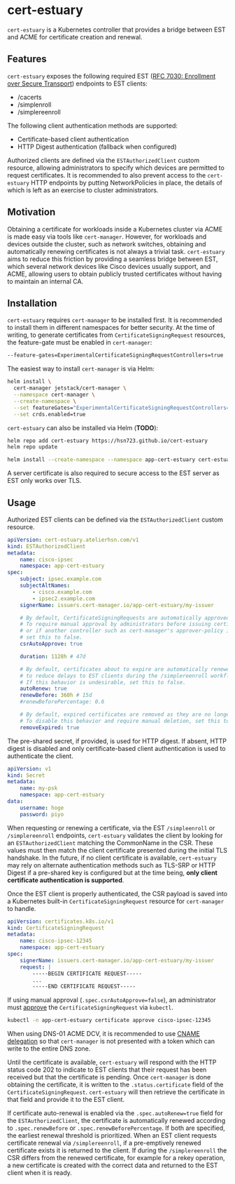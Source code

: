 # cert-estuary

`cert-estuary` is a Kubernetes controller that provides a bridge between EST and ACME for certificate creation and renewal.

## Features

`cert-estuary` exposes the following required EST ([RFC 7030: Enrollment over Secure Transport](https://datatracker.ietf.org/doc/html/rfc7030)) endpoints to EST clients:

- /cacerts
- /simplenroll
- /simplereenroll

The following client authentication methods are supported:

- Certificate-based client authentication
- HTTP Digest authentication (fallback when configured)

Authorized clients are defined via the `ESTAuthorizedClient` custom resource, allowing administrators to specify which devices are permitted to request certificates. It is recommended to also prevent access to the `cert-estuary` HTTP endpoints by putting NetworkPolicies in place, the details of which is left as an exercise to cluster administrators.

## Motivation

Obtaining a certificate for workloads inside a Kubernetes cluster via ACME is made easy via tools like `cert-manager`. However, for workloads and devices outside the cluster, such as network switches, obtaining and automatically renewing certificates is not always a trivial task. `cert-estuary` aims to reduce this friction by providing a seamless bridge between EST, which several network devices like Cisco devices usually support, and ACME, allowing users to obtain publicly trusted certificates without having to maintain an internal CA.

## Installation

`cert-estuary` requires `cert-manager` to be installed first. It is recommended to install them in different namespaces for better security. At the time of writing, to generate certificates from `CertificateSigningRequest` resources, the feature-gate must be enabled in `cert-manager`:

```sh
--feature-gates=ExperimentalCertificateSigningRequestControllers=true
```

The easiest way to install `cert-manager` is via Helm:

```sh
helm install \
  cert-manager jetstack/cert-manager \
  --namespace cert-manager \
  --create-namespace \
  --set featureGates="ExperimentalCertificateSigningRequestControllers=true" \
  --set crds.enabled=true
```

`cert-estuary` can also be installed via Helm (**TODO**):

```sh
helm repo add cert-estuary https://hsn723.github.io/cert-estuary
helm repo update

helm install --create-namespace --namespace app-cert-estuary cert-estuary cert-estuary/cert-estuary
```

A server certificate is also required to secure access to the EST server as EST only works over TLS.

## Usage

Authorized EST clients can be defined via the `ESTAuthorizedClient` custom resource.

```yaml
apiVersion: cert-estuary.atelierhsn.com/v1
kind: ESTAuthorizedClient
metadata:
    name: cisco-ipsec
    namespace: app-cert-estuary
spec:
    subject: ipsec.example.com
    subjectAltNames:
        - cisco.example.com
        - ipsec2.example.com
    signerName: issuers.cert-manager.io/app-cert-estuary/my-issuer

    # By default, CertificateSigningRequests are automatically approved.
    # To require manual approval by administrators before issuing certificates,
    # or if another controller such as cert-manager's approver-policy is in place,
    # set this to false.
    csrAutoApprove: true

    duration: 1128h # 47d

    # By default, certificates about to expire are automatically renewed,
    # to reduce delays to EST clients during the /simplereenroll workflow.
    # If this behavior is undesirable, set this to false.
    autoRenew: true
    renewBefore: 360h # 15d
    #renewBeforePercentage: 0.6

    # By default, expired certificates are removed as they are no longer needed.
    # To disable this behavior and require manual deletion, set this to false.
    removeExpired: true
```

The pre-shared secret, if provided, is used for HTTP digest. If absent, HTTP digest is disabled and only certificate-based client authentication is used to authenticate the client.

```yaml
apiVersion: v1
kind: Secret
metadata:
    name: my-psk
    namespace: app-cert-estuary
data:
    username: hoge
    password: piyo
```

When requesting or renewing a certificate, via the EST `/simpleenroll` or `/simplereenroll` endpoints, `cert-estuary` validates the client by looking for an `ESTAuthorizedClient` matching the CommonName in the CSR. These values must then match the client certificate presented during the initial TLS handshake. In the future, if no client certificate is available, `cert-estuary` may rely on alternate authentication methods such as TLS-SRP or HTTP Digest if a pre-shared key is configured but at the time being, **only client certificate authentication is supported**.

Once the EST client is properly authenticated, the CSR payload is saved into a Kubernetes built-in `CertificateSigningRequest` resource for `cert-manager` to handle.

```yaml
apiVersion: certificates.k8s.io/v1
kind: CertificateSigningRequest
metadata:
    name: cisco-ipsec-12345
    namespace: app-cert-estuary
spec:
    signerName: issuers.cert-manager.io/app-cert-estuary/my-issuer
    request: |
        -----BEGIN CERTIFICATE REQUEST-----
        ...
        -----END CERTIFICATE REQUEST-----
```

If using manual approval (`.spec.csrAutoApprove=false`), an administrator must [approve](https://cert-manager.io/docs/usage/kube-csr/#usage) the `CertificateSigningRequest` via `kubectl`.

```sh
kubectl -n app-cert-estuary certificate approve cisco-ipsec-12345
```

When using DNS-01 ACME DCV, it is recommended to use [CNAME delegation](https://atelierhsn.com/2022/01/cert-manager-done-right/) so that `cert-manager` is not presented with a token which can write to the entire DNS zone.

Until the certificate is available, `cert-estuary` will respond with the HTTP status code 202 to indicate to EST clients that their request has been received but that the certificate is pending. Once `cert-manager` is done obtaining the certificate, it is written to the `.status.certificate` field of the `CertificateSigningRequest`. `cert-estuary` will then retrieve the certificate in that field and provide it to the EST client.

If certificate auto-renewal is enabled via the `.spec.autoRenew=true` field for the `ESTAuthorizedClient`, the certificate is automatically renewed according to `.spec.renewBefore` or `.spec.renewBeforePercentage`. If both are specified, the earliest renewal threshold is prioritized. When an EST client requests certificate renewal via `/simplereenroll`, if a pre-emptively renewed certificate exists it is returned to the client. If during the `/simplereenroll` the CSR differs from the renewed certificate, for example for a rekey operation, a new certificate is created with the correct data and returned to the EST client when it is ready.
